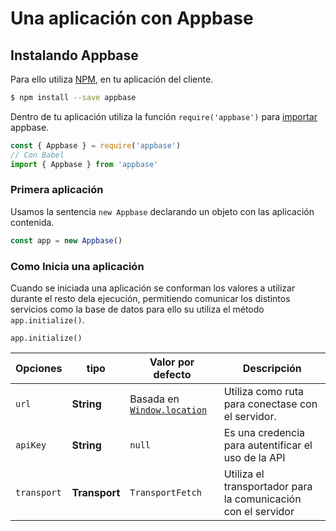 # Una aplicación con Appbase

## Instalando Appbase
Para ello utiliza [NPM][], en tu aplicación del cliente.

```bash
$ npm install --save appbase
```

Dentro de tu aplicación utiliza la función `require('appbase')` para [importar][import - javascript | MDN] appbase.

```javascript
const { Appbase } = require('appbase')
// Con Babel
import { Appbase } from 'appbase'
```

### Primera aplicación
Usamos la sentencia `new Appbase` declarando un objeto con las aplicación contenida.

```javascript
const app = new Appbase()
```

### Como Inicia una aplicación
Cuando se iniciada una aplicación se conforman los valores a utilizar durante el resto dela ejecución, permitiendo comunicar los distintos servicios como la base de datos para ello su utiliza el método `app.initialize()`.

```javascriot
app.initialize()
```

| Opciones | tipo | Valor por defecto | Descripción |
| -------- | ---- | ----------------- | ----------- |
| `url` | **String** | Basada en [`Window.location`][Window.location] | Utiliza como ruta para conectase con el servidor. |
| `apiKey` | **String** | `null` | Es una credencia para autentificar el uso de la API |
| `transport` | **Transport** | `TransportFetch` | Utiliza el transportador para la comunicación con el servidor |


[import - javascript | MDN]: https://developer.mozilla.org/en/docs/web/javascript/reference/statements/import
[NPM]: https://www.npmjs.com/
[Window.location]: https://developer.mozilla.org/en-US/docs/Web/API/Window/location
